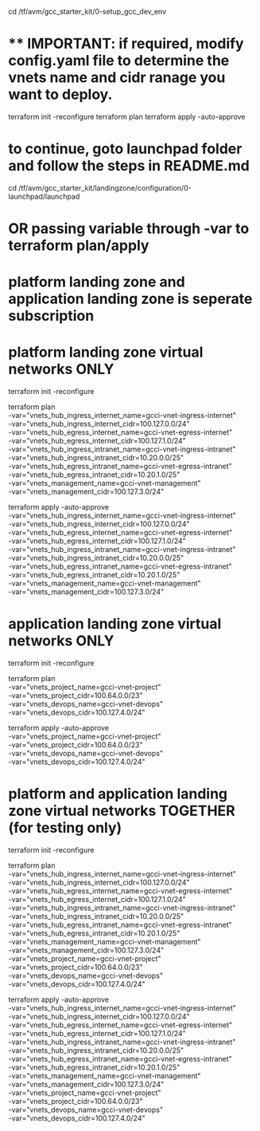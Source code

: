 cd /tf/avm/gcc_starter_kit/0-setup_gcc_dev_env

# ** IMPORTANT: if required, modify config.yaml file to determine the vnets name and cidr ranage you want to deploy. 

terraform init -reconfigure
terraform plan
terraform apply -auto-approve

# to continue, goto launchpad folder and follow the steps in README.md

cd /tf/avm/gcc_starter_kit/landingzone/configuration/0-launchpad/launchpad


# OR passing variable through -var to terraform plan/apply

# platform landing zone and application landing zone is seperate subscription


# platform landing zone virtual networks ONLY
terraform init -reconfigure

terraform plan \
-var="vnets_hub_ingress_internet_name=gcci-vnet-ingress-internet" \
-var="vnets_hub_ingress_internet_cidr=100.127.0.0/24" \
-var="vnets_hub_egress_internet_name=gcci-vnet-egress-internet" \
-var="vnets_hub_egress_internet_cidr=100.127.1.0/24" \
-var="vnets_hub_ingress_intranet_name=gcci-vnet-ingress-intranet" \
-var="vnets_hub_ingress_intranet_cidr=10.20.0.0/25" \
-var="vnets_hub_egress_intranet_name=gcci-vnet-egress-intranet" \
-var="vnets_hub_egress_intranet_cidr=10.20.1.0/25" \
-var="vnets_management_name=gcci-vnet-management" \
-var="vnets_management_cidr=100.127.3.0/24" 


terraform apply -auto-approve \
-var="vnets_hub_ingress_internet_name=gcci-vnet-ingress-internet" \
-var="vnets_hub_ingress_internet_cidr=100.127.0.0/24" \
-var="vnets_hub_egress_internet_name=gcci-vnet-egress-internet" \
-var="vnets_hub_egress_internet_cidr=100.127.1.0/24" \
-var="vnets_hub_ingress_intranet_name=gcci-vnet-ingress-intranet" \
-var="vnets_hub_ingress_intranet_cidr=10.20.0.0/25" \
-var="vnets_hub_egress_intranet_name=gcci-vnet-egress-intranet" \
-var="vnets_hub_egress_intranet_cidr=10.20.1.0/25" \
-var="vnets_management_name=gcci-vnet-management" \
-var="vnets_management_cidr=100.127.3.0/24" 

# application landing zone virtual networks ONLY
terraform init -reconfigure

terraform plan \
-var="vnets_project_name=gcci-vnet-project" \
-var="vnets_project_cidr=100.64.0.0/23" \
-var="vnets_devops_name=gcci-vnet-devops" \
-var="vnets_devops_cidr=100.127.4.0/24" 


terraform apply -auto-approve \
-var="vnets_project_name=gcci-vnet-project" \
-var="vnets_project_cidr=100.64.0.0/23" \
-var="vnets_devops_name=gcci-vnet-devops" \
-var="vnets_devops_cidr=100.127.4.0/24" 


# platform and application landing zone virtual networks TOGETHER (for testing only)
terraform init -reconfigure

terraform plan \
-var="vnets_hub_ingress_internet_name=gcci-vnet-ingress-internet" \
-var="vnets_hub_ingress_internet_cidr=100.127.0.0/24" \
-var="vnets_hub_egress_internet_name=gcci-vnet-egress-internet" \
-var="vnets_hub_egress_internet_cidr=100.127.1.0/24" \
-var="vnets_hub_ingress_intranet_name=gcci-vnet-ingress-intranet" \
-var="vnets_hub_ingress_intranet_cidr=10.20.0.0/25" \
-var="vnets_hub_egress_intranet_name=gcci-vnet-egress-intranet" \
-var="vnets_hub_egress_intranet_cidr=10.20.1.0/25" \
-var="vnets_management_name=gcci-vnet-management" \
-var="vnets_management_cidr=100.127.3.0/24" \
-var="vnets_project_name=gcci-vnet-project" \
-var="vnets_project_cidr=100.64.0.0/23" \
-var="vnets_devops_name=gcci-vnet-devops" \
-var="vnets_devops_cidr=100.127.4.0/24" 

terraform apply -auto-approve \
-var="vnets_hub_ingress_internet_name=gcci-vnet-ingress-internet" \
-var="vnets_hub_ingress_internet_cidr=100.127.0.0/24" \
-var="vnets_hub_egress_internet_name=gcci-vnet-egress-internet" \
-var="vnets_hub_egress_internet_cidr=100.127.1.0/24" \
-var="vnets_hub_ingress_intranet_name=gcci-vnet-ingress-intranet" \
-var="vnets_hub_ingress_intranet_cidr=10.20.0.0/25" \
-var="vnets_hub_egress_intranet_name=gcci-vnet-egress-intranet" \
-var="vnets_hub_egress_intranet_cidr=10.20.1.0/25" \
-var="vnets_management_name=gcci-vnet-management" \
-var="vnets_management_cidr=100.127.3.0/24" \
-var="vnets_project_name=gcci-vnet-project" \
-var="vnets_project_cidr=100.64.0.0/23" \
-var="vnets_devops_name=gcci-vnet-devops" \
-var="vnets_devops_cidr=100.127.4.0/24" 